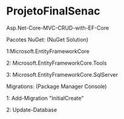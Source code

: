 # ProjetoFinalSenac
Asp.Net-Core-MVC-CRUD-with-EF-Core

Pacotes NuGet: (NuGet Solution)

1:Microsoft.EntityFrameworkCore

2: Microsoft.EntityFrameworkCore.Tools

3: Microsoft.EntityFrameworkCore.SqlServer


Migrations: (Package Manager Console)

1: Add-Migration "InitialCreate"

2: Update-Database
